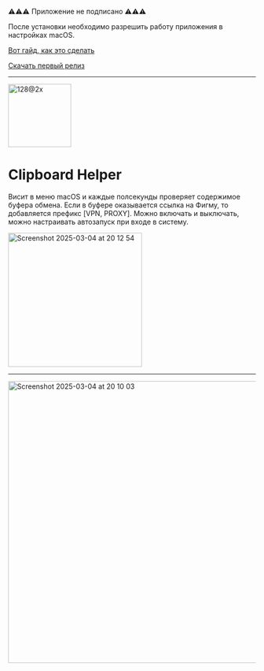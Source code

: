 ⚠️⚠️⚠️ Приложение не подписано ⚠️⚠️⚠️

После установки необходимо разрешить работу приложения в настройках macOS.

[Вот гайд, как это сделать](https://www.idownloadblog.com/2024/08/07/apple-macos-sequoia-gatekeeper-change-install-unsigned-apps-mac/)

[Скачать первый релиз](https://github.com/cm4fan/ClipboardHelper/releases/download/release/ClipboardHelper.dmg)

---

<img width="128" alt="128@2x" src="https://github.com/user-attachments/assets/2ec5b77e-ae24-4e8d-b317-696996afd912" />

# Clipboard Helper

Висит в меню macOS и каждые полсекунды проверяет содержимое буфера обмена. Если в буфере оказывается ссылка на Фигму, то добавляется префикс [VPN, PROXY]. Можно включать и выключать, можно настраивать автозапуск при входе в систему.

<img width="272" alt="Screenshot 2025-03-04 at 20 12 54" src="https://github.com/user-attachments/assets/edee495f-014f-4997-b753-85bdff2db6cf">

---

<img width="572" alt="Screenshot 2025-03-04 at 20 10 03" src="https://github.com/user-attachments/assets/a97c0065-4e6b-432c-a203-5addb3cba31f">




